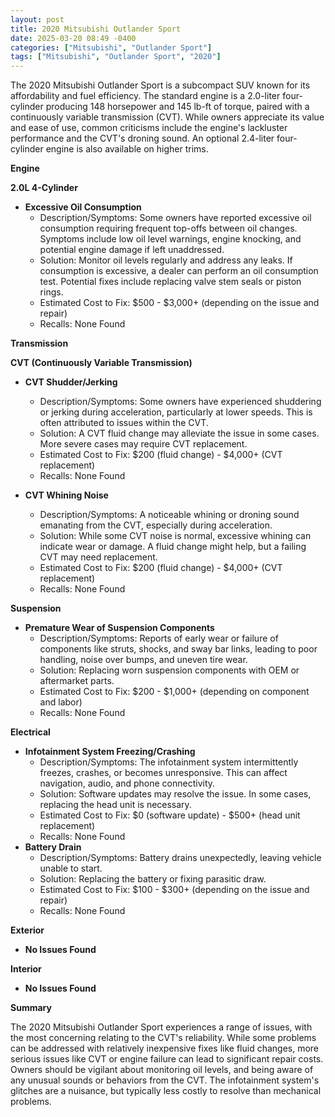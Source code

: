```yaml
---
layout: post
title: 2020 Mitsubishi Outlander Sport
date: 2025-03-20 08:49 -0400
categories: ["Mitsubishi", "Outlander Sport"]
tags: ["Mitsubishi", "Outlander Sport", "2020"]
---
```

The 2020 Mitsubishi Outlander Sport is a subcompact SUV known for its affordability and fuel efficiency. The standard engine is a 2.0-liter four-cylinder producing 148 horsepower and 145 lb-ft of torque, paired with a continuously variable transmission (CVT). While owners appreciate its value and ease of use, common criticisms include the engine's lackluster performance and the CVT's droning sound. An optional 2.4-liter four-cylinder engine is also available on higher trims.

**Engine**

**2.0L 4-Cylinder**

*   **Excessive Oil Consumption**
    *   Description/Symptoms: Some owners have reported excessive oil consumption requiring frequent top-offs between oil changes. Symptoms include low oil level warnings, engine knocking, and potential engine damage if left unaddressed.
    *   Solution: Monitor oil levels regularly and address any leaks. If consumption is excessive, a dealer can perform an oil consumption test. Potential fixes include replacing valve stem seals or piston rings.
    *   Estimated Cost to Fix: $500 - $3,000+ (depending on the issue and repair)
    *   Recalls: None Found

**Transmission**

**CVT (Continuously Variable Transmission)**

*   **CVT Shudder/Jerking**
    *   Description/Symptoms: Some owners have experienced shuddering or jerking during acceleration, particularly at lower speeds. This is often attributed to issues within the CVT.
    *   Solution: A CVT fluid change may alleviate the issue in some cases. More severe cases may require CVT replacement.
    *   Estimated Cost to Fix: $200 (fluid change) - $4,000+ (CVT replacement)
    *   Recalls: None Found

*   **CVT Whining Noise**
    *   Description/Symptoms: A noticeable whining or droning sound emanating from the CVT, especially during acceleration.
    *   Solution: While some CVT noise is normal, excessive whining can indicate wear or damage. A fluid change might help, but a failing CVT may need replacement.
    *   Estimated Cost to Fix: $200 (fluid change) - $4,000+ (CVT replacement)
    *   Recalls: None Found

**Suspension**

*   **Premature Wear of Suspension Components**
    *   Description/Symptoms: Reports of early wear or failure of components like struts, shocks, and sway bar links, leading to poor handling, noise over bumps, and uneven tire wear.
    *   Solution: Replacing worn suspension components with OEM or aftermarket parts.
    *   Estimated Cost to Fix: $200 - $1,000+ (depending on component and labor)
    *   Recalls: None Found

**Electrical**

*   **Infotainment System Freezing/Crashing**
    *   Description/Symptoms: The infotainment system intermittently freezes, crashes, or becomes unresponsive. This can affect navigation, audio, and phone connectivity.
    *   Solution: Software updates may resolve the issue. In some cases, replacing the head unit is necessary.
    *   Estimated Cost to Fix: $0 (software update) - $500+ (head unit replacement)
    *   Recalls: None Found
*   **Battery Drain**
    * Description/Symptoms: Battery drains unexpectedly, leaving vehicle unable to start.
    * Solution: Replacing the battery or fixing parasitic draw.
    * Estimated Cost to Fix: $100 - $300+ (depending on the issue and repair)
    * Recalls: None Found

**Exterior**

*   **No Issues Found**

**Interior**

*   **No Issues Found**

**Summary**

The 2020 Mitsubishi Outlander Sport experiences a range of issues, with the most concerning relating to the CVT's reliability. While some problems can be addressed with relatively inexpensive fixes like fluid changes, more serious issues like CVT or engine failure can lead to significant repair costs. Owners should be vigilant about monitoring oil levels, and being aware of any unusual sounds or behaviors from the CVT. The infotainment system's glitches are a nuisance, but typically less costly to resolve than mechanical problems.

